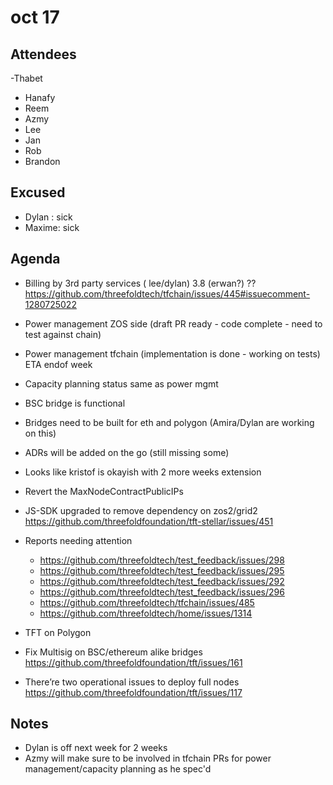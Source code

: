 # oct 17

## Attendees

-Thabet
- Hanafy
- Reem
- Azmy
- Lee
- Jan
- Rob
- Brandon


## Excused
- Dylan : sick
- Maxime: sick


## Agenda

- Billing by 3rd party services ( lee/dylan) 3.8 (erwan?) ??  https://github.com/threefoldtech/tfchain/issues/445#issuecomment-1280725022
- Power management ZOS side (draft PR ready - code complete - need to test against chain)
- Power management tfchain (implementation is done - working on tests) ETA endof week
- Capacity planning status same as power mgmt 
- BSC bridge is functional
- Bridges need to be built for eth and polygon (Amira/Dylan are working on this)
- ADRs will be added on the go (still missing some)
- Looks like kristof is okayish with 2 more weeks extension
- Revert the MaxNodeContractPublicIPs
- JS-SDK upgraded to remove dependency on zos2/grid2 https://github.com/threefoldfoundation/tft-stellar/issues/451
- Reports needing attention
  - https://github.com/threefoldtech/test_feedback/issues/298
  - https://github.com/threefoldtech/test_feedback/issues/295
  - https://github.com/threefoldtech/test_feedback/issues/292
  - https://github.com/threefoldtech/test_feedback/issues/296
  - https://github.com/threefoldtech/tfchain/issues/485 
  - https://github.com/threefoldtech/home/issues/1314 


- TFT on Polygon
- Fix Multisig on BSC/ethereum alike  bridges https://github.com/threefoldfoundation/tft/issues/161
- There’re two operational issues to deploy full nodes https://github.com/threefoldfoundation/tft/issues/117

## Notes
- Dylan is off next week for 2 weeks
- Azmy will make sure to be involved in tfchain PRs for power management/capacity planning as he spec'd
